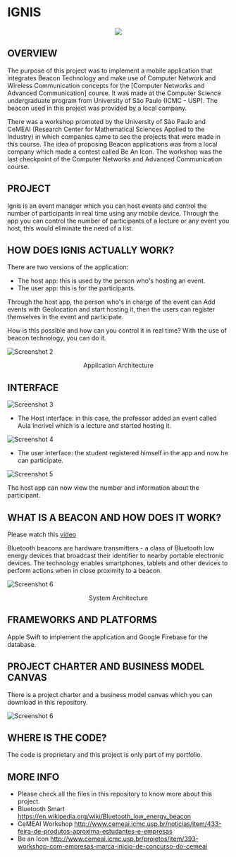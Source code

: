 # IGNIS

<p align="center"> 
<img src="img/img1.png">
</p>

OVERVIEW
--------------------------------------------------
The purpose of this project was to implement a mobile application that integrates Beacon Technology and make use of Computer Network and Wireless Communication concepts for the [Computer Networks and Advanced Communication] course. It was made at the Computer Science undergraduate program from University of São Paulo (ICMC - USP).
The beacon used in this project was provided by a local company.

There was a workshop promoted by the University of São Paulo and CeMEAI (Research Center for Mathematical Sciences Applied to the Industry) in which companies came to see the projects that were made in this course. The idea of proposing Beacon applications was from a local company which made a contest called Be An Icon. The workshop was the last checkpoint of the Computer Networks and Advanced Communication course. 

PROJECT
--------------------------------------------------
Ignis is an event manager which you can host events and control the number of participants in real time using any mobile device.
Through the app you can control the number of participants of a lecture or any event you host, this would eliminate the need of a list.

HOW DOES IGNIS ACTUALLY WORK?
--------------------------------------------------
There are two versions of the application:

* The host app: this is used by the person who's hosting an event.
* The user app: this is for the participants.

Through the host app, the person who's in charge of the event can Add events with Geolocation and start hosting it, then the users can register themselves in the event and participate.

How is this possible and how can you control it in real time? 
With the use of beacon technology, you can do it.

![Screenshot 2](img/img2.png)
<p align="center">Application Architecture</p>

INTERFACE
--------------------------------------------------

![Screenshot 3](img/host.png)

* The Host interface: in this case, the professor added an event called Aula Incrível which is a lecture and started hosting it.


![Screenshot 4](img/user1.png)

* The user interface: the student registered himself in the app and now he can participate.

![Screenshot 5](img/user2.png)

The host app can now view the number and information about the participant.

WHAT IS A BEACON AND HOW DOES IT WORK?
--------------------------------------------------
Please watch this [video]

Bluetooth beacons are hardware transmitters - a class of Bluetooth low energy devices that broadcast their identifier to nearby portable electronic devices. The technology enables smartphones, tablets and other devices to perform actions when in close proximity to a beacon.

![Screenshot 6](img/img3.png)
<p align="center">System Architecture</p>


FRAMEWORKS AND PLATFORMS
--------------------------------------------------
Apple Swift to implement the application and Google Firebase for the database.


PROJECT CHARTER AND BUSINESS MODEL CANVAS
--------------------------------------------------
There is a project charter and a business model canvas which you can download in this repository.

![Screenshot 6](img/charter.png)

WHERE IS THE CODE?
--------------------------------------------------
The code is proprietary and this project is only part of my portfolio.

MORE INFO
--------------------------------------------------
* Please check all the files in this repository to know more about this project.
* Bluetooth Smart <https://en.wikipedia.org/wiki/Bluetooth_low_energy_beacon>
* CeMEAI Workshop <http://www.cemeai.icmc.usp.br/noticias/item/433-feira-de-produtos-aproxima-estudantes-e-empresas>
* Be an Icon <http://www.cemeai.icmc.usp.br/projetos/item/393-workshop-com-empresas-marca-inicio-de-concurso-do-cemeai>

[video]: https://www.youtube.com/watch?v=3VsbqAXgFCs
